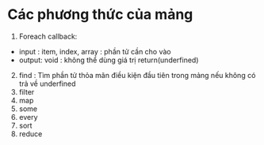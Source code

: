 # Các phương thức của mảng

1. Foreach callback:

- input : item, index, array : phần tử cần cho vào
- output: void : không thể dùng giá trị return(underfined)

2. find : Tìm phần tử thỏa mãn điều kiện đầu tiên trong mảng nếu không có trả về underfined
3. filter
4. map
5. some
6. every
7. sort
8. reduce

